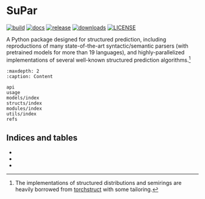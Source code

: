 # SuPar

[![build](https://img.shields.io/github/actions/workflow/status/yzhangcs/parser/build.yml?branch=main&style=flat-square)](https://github.com/yzhangcs/parser/actions)
[![docs](https://img.shields.io/github/actions/workflow/status/yzhangcs/parser/pages.yml?branch=main&label=docs&style=flat-square)](https://parser.yzhang.site)
[![release](https://img.shields.io/github/v/release/yzhangcs/parser?style=flat-square)](https://github.com/yzhangcs/parser/releases)
[![downloads](https://img.shields.io/github/downloads/yzhangcs/parser/total?style=flat-square)](https://pypistats.org/packages/supar)
[![LICENSE](https://img.shields.io/github/license/yzhangcs/parser?style=flat-square)](https://github.com/yzhangcs/parser/blob/master/LICENSE)

A Python package designed for structured prediction, including reproductions of many state-of-the-art syntactic/semantic parsers (with pretrained models for more than 19 languages),
and highly-parallelized implementations of several well-known structured prediction algorithms.[^1]

```{toctree}
:maxdepth: 2
:caption: Content

api
usage
models/index
structs/index
modules/index
utils/index
refs
```

## Indices and tables

* [](genindex)
* [](modindex)
* [](search)

[^1]: The implementations of structured distributions and semirings are heavily borrowed from [torchstruct](https://github.com/harvardnlp/pytorch-struct) with some tailoring.
